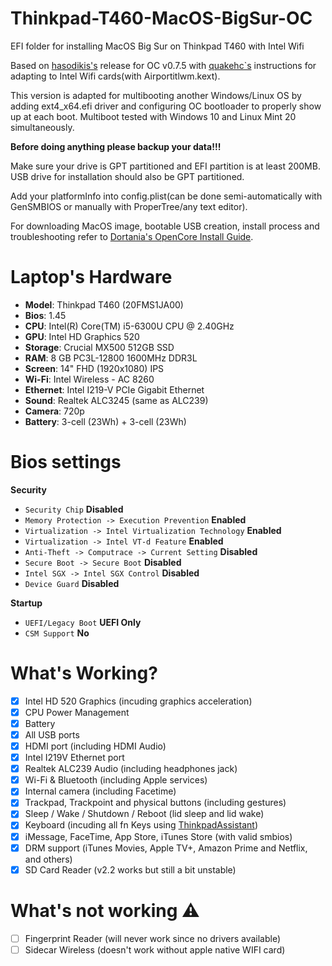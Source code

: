 # Thinkpad-T460-MacOS-BigSur-OC
EFI folder for installing MacOS Big Sur on Thinkpad T460 with Intel Wifi

Based on [hasodikis's](https://github.com/Hasodikis/ThinkPad_t460_Hackintosh_OpenCore) release for OC v0.7.5 with [quakehc`s](https://www.tonymacx86.com/members/quakehc.2619209/) instructions for adapting to Intel Wifi cards(with Airportitlwm.kext).

This version is adapted for multibooting another Windows/Linux OS by adding ext4_x64.efi driver and configuring OC bootloader to properly show up at each boot.
Multiboot tested with Windows 10 and Linux Mint 20 simultaneously.

**Before doing anything please backup your data!!!**

Make sure your drive is GPT partitioned and EFI partition is at least 200MB.
USB drive for installation should also be GPT partitioned.

Add your platformInfo into config.plist(can be done semi-automatically with GenSMBIOS or manually with ProperTree/any text editor). 

For downloading MacOS image, bootable USB creation, install process and troubleshooting refer to [Dortania's OpenCore Install Guide](https://dortania.github.io/OpenCore-Install-Guide/). 

# Laptop's Hardware
- <b>Model</b>: Thinkpad T460 (20FMS1JA00)
- <b>Bios</b>: 1.45
- <b>CPU</b>: Intel(R) Core(TM) i5-6300U CPU @ 2.40GHz
- <b>GPU</b>: Intel HD Graphics 520
- <b>Storage</b>: Crucial MX500 512GB SSD
- <b>RAM</b>: 8 GB PC3L-12800 1600MHz DDR3L
- <b>Screen</b>: 14" FHD (1920x1080) IPS
- <b>Wi-Fi</b>: Intel Wireless - AC 8260
- <b>Ethernet</b>: Intel I219-V PCIe Gigabit Ethernet
- <b>Sound</b>: Realtek ALC3245 (same as ALC239)
- <b>Camera</b>: 720p
- <b>Battery</b>: 3-cell (23Wh) + 3-cell (23Wh)

# Bios settings

<b>Security</b>
- `Security Chip` **Disabled**
- `Memory Protection -> Execution Prevention` **Enabled**
- `Virtualization -> Intel Virtualization Technology` **Enabled**
- `Virtualization -> Intel VT-d Feature` **Enabled**
- `Anti-Theft -> Computrace -> Current Setting` **Disabled**
- `Secure Boot -> Secure Boot` **Disabled**
- `Intel SGX -> Intel SGX Control` **Disabled**
- `Device Guard` **Disabled**

<b>Startup</b>
- `UEFI/Legacy Boot` **UEFI Only**
- `CSM Support` **No**

# What's Working?
- [x] Intel HD 520 Graphics (incuding graphics acceleration)
- [x] CPU Power Management
- [x] Battery
- [x] All USB ports
- [x] HDMI port (including HDMI Audio)
- [x] Intel I219V Ethernet port
- [x] Realtek ALC239 Audio (including headphones jack)
- [x] Wi-Fi & Bluetooth (including Apple services)
- [x] Internal camera (including Facetime)
- [x] Trackpad, Trackpoint and physical buttons (including gestures)
- [x] Sleep / Wake / Shutdown / Reboot (lid sleep and lid wake)
- [x] Keyboard (incuding all fn Keys using [ThinkpadAssistant](https://github.com/MSzturc/ThinkpadAssistant))
- [x] iMessage, FaceTime, App Store, iTunes Store (with valid smbios)
- [x] DRM support (iTunes Movies, Apple TV+, Amazon Prime and Netflix, and others)
- [x] SD Card Reader (v2.2 works but still a bit unstable)

# What's not working ⚠️
- [ ] Fingerprint Reader (will never work since no drivers available)
- [ ] Sidecar Wireless (doesn't work without apple native WIFI card)
